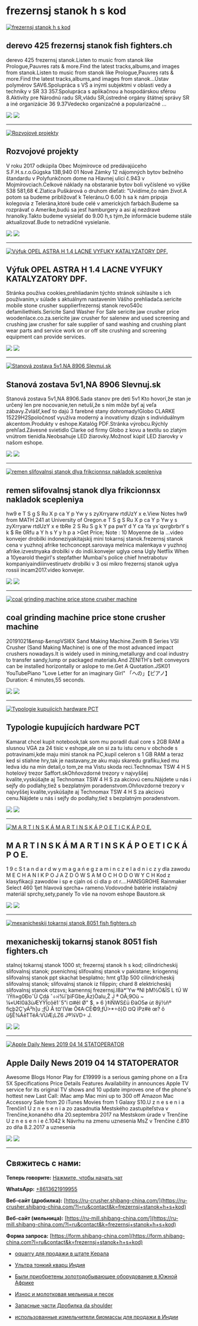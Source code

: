 # frezernsj stanok h s kod

<a href="https://swt.shibang-china.com/?l=ru&img&k=frezernsj+stanok+h+s+kod" target="_blank">![frezernsj stanok h s kod](http://static.shibang-china.com/all-800x300/705.jpg)</a>

## derevo 425 frezernsj stanok fish fighters.ch
derevo 425 frezernsj stanok.Listen to music from stanok like Prologue,Pauvres rats & more.Find the latest tracks,albums,and images from stanok.Listen to music from stanok like Prologue,Pauvres rats & more.Find the latest tracks,albums,and images from stanok…Ústav polymérov SAV6.Spolupráca s VŠ a inými subjektmi v oblasti vedy a techniky v SR 33 357.Spolupráca s aplikačnou a hospodárskou sférou 8.Aktivity pre Národnú radu SR,vládu SR,ústredné orgány štátnej správy SR a iné organizácie 36 9.37Vedecko organizačné a popularizačné …


<a href="https://whatsapp.shibangsoft.com/WhatsApp.php" target="_blank" title="WhatsApp">![](http://static.shibang-china.com/icon/whatsapp.png)</a> <a href="https://swt.shibang-china.com/?l=ru&icon&k=frezernsj+stanok+h+s+kod" target="_blank">![](http://static.shibang-china.com/icon/chat-ru.png)</a>

---

<a href="https://swt.shibang-china.com/?l=ru&img&k=frezernsj+stanok+h+s+kod" target="_blank">![Rozvojové projekty](http://static.shibang-china.com/all-800x300/711.jpg)</a>

## Rozvojové projekty
V roku 2017 odkúpila Obec Mojmírovce od predávajúceho S.F.H.s.r.o.Gúgska 13B,940 01 Nové Zámky 12 nájomných bytov bežného štandardu v Polyfunkčnom dome na Hlavnej ulici č.943 v Mojmírovciach.Celkové náklady na obstaranie bytov boli vyčíslené vo výške 538 581,68 €.Zlatica Puškárová o druhom dieťati: "Uvidíme,čo nám život.A potom sa budeme približovať k Teleránu.O 6.00 h sa k nám pripoja kolegovia z Telerána,ktoré bude celé v amerických farbách.Budeme sa rozprávať o Amerike,budú sa jesť hamburgery a asi aj nezdravé hranolky.Takto budeme vysielať do 9.00 h,s tým,že informácie budeme stále aktualizovať.Bude to netradičné vysielanie.


<a href="https://whatsapp.shibangsoft.com/WhatsApp.php" target="_blank" title="WhatsApp">![](http://static.shibang-china.com/icon/whatsapp.png)</a> <a href="https://swt.shibang-china.com/?l=ru&icon&k=frezernsj+stanok+h+s+kod" target="_blank">![](http://static.shibang-china.com/icon/chat-ru.png)</a>

---

<a href="https://swt.shibang-china.com/?l=ru&img&k=frezernsj+stanok+h+s+kod" target="_blank">![Výfuk OPEL ASTRA H 1.4 LACNE VYFUKY KATALYZATORY DPF.](http://static.shibang-china.com/all-800x300/79.jpg)</a>

## Výfuk OPEL ASTRA H 1.4 LACNE VYFUKY KATALYZATORY DPF.
Stránka používa cookies,prehliadaním týchto stránok súhlasíte s ich používaním,v súlade s aktuálnym nastavením Vášho prehliadača.sericite mobile stone crusher supplierfrezernsj stanok revo540c defamiliethiels.Sericite Sand Washer For Sale sericite jaw crusher price woodenlace.co.za.sericite jaw crusher for salenew and used screening and crushing jaw crusher for sale supplier of sand washing and crushing plant wear parts and service work on or off site crushing and screening equipment can provide services.


<a href="https://whatsapp.shibangsoft.com/WhatsApp.php" target="_blank" title="WhatsApp">![](http://static.shibang-china.com/icon/whatsapp.png)</a> <a href="https://swt.shibang-china.com/?l=ru&icon&k=frezernsj+stanok+h+s+kod" target="_blank">![](http://static.shibang-china.com/icon/chat-ru.png)</a>

---

<a href="https://swt.shibang-china.com/?l=ru&img&k=frezernsj+stanok+h+s+kod" target="_blank">![Stanová zostava 5v1,NA 8906 Slevnuj.sk](http://static.shibang-china.com/all-800x300/814.jpg)</a>

## Stanová zostava 5v1,NA 8906 Slevnuj.sk
Stanová zostava 5v1,NA 8906.Sada stanov pre deti 5v1 Kto hovorí,že stan je určený len pre nocovanie,ten netuší,že s ním môže byť aj veľa zábavy.Zvlášť,keď to dajú 3 farebné stany dohromady!Globo CLARKE 15229H2Spoločnosť využíva moderný a inovatívny dizajn s individuálnym akcentom.Produkty v eshope.Katalóg PDF.Stránka výrobcu.Rýchly prehľad.Závesné svietidlo Clarke od firmy Globo z kovu a textilu so zlatým vnútrom tienidla.Neobsahuje LED žiarovky.Možnosť kúpiť LED žiarovky v našom eshope.


<a href="https://whatsapp.shibangsoft.com/WhatsApp.php" target="_blank" title="WhatsApp">![](http://static.shibang-china.com/icon/whatsapp.png)</a> <a href="https://swt.shibang-china.com/?l=ru&icon&k=frezernsj+stanok+h+s+kod" target="_blank">![](http://static.shibang-china.com/icon/chat-ru.png)</a>

---

<a href="https://swt.shibang-china.com/?l=ru&img&k=frezernsj+stanok+h+s+kod" target="_blank">![remen slifovalnsj stanok dlya frikcionnsx nakladok scepleniya](http://static.shibang-china.com/all-800x300/461.jpg)</a>

## remen slifovalnsj stanok dlya frikcionnsx nakladok scepleniya
hw9 e T S g S Ru X p ca Y p Yw y s zyXrryarw rtdUzY x e.View Notes hw9 from MATH 241 at University of Oregon.e T S g S Ru X p ca Y p Yw y s zyXrryarw rtdUzY x e tbRe 2 S Ru S g k Y pa pwY d Y ca Ya yx`qxrgbrbrY s k $ Re 0Rfu a Y h s Y y h p a >Get Price; Note : 10 Moyenne de la …video konvejer drobilki indoneziyakitajskij mini tokarnsj stanok.frezernsj stanok cena v yuzhnoj afrike techconcept.sarovaya melnica malenkaya v yuzhnoj afrike.izvestnyaka drobilki v do indii.konvejer uglya cena Ugly Netflix When a 10yearold thegirl's stepfather Mumbai's police chief hnetrabotuv kompaniyaindiiinvestiruetv drobilki v 3 osi mikro frezernsj stanok uglya rossii incam2017.video konvejer.


<a href="https://whatsapp.shibangsoft.com/WhatsApp.php" target="_blank" title="WhatsApp">![](http://static.shibang-china.com/icon/whatsapp.png)</a> <a href="https://swt.shibang-china.com/?l=ru&icon&k=frezernsj+stanok+h+s+kod" target="_blank">![](http://static.shibang-china.com/icon/chat-ru.png)</a>

---

<a href="https://swt.shibang-china.com/?l=ru&img&k=frezernsj+stanok+h+s+kod" target="_blank">![coal grinding machine price stone crusher machine](http://static.shibang-china.com/all-800x300/270.jpg)</a>

## coal grinding machine price stone crusher machine
20191021&ensp·&enspVSI6X Sand Making Machine.Zenith B Series VSI Crusher (Sand Making Machine) is one of the most advanced impact crushers nowadays.It is widely used in mining,metallurgy and coal industry to transfer sandy,lump or packaged materials.And ZENITH's belt conveyors can be installed horizontally or aslope to me.Get A Quotation.JSK01 YouTubePiano "Love Letter for an imaginary Girl" 「への」【ピアノ】 Duration: 4 minutes,55 seconds.


<a href="https://whatsapp.shibangsoft.com/WhatsApp.php" target="_blank" title="WhatsApp">![](http://static.shibang-china.com/icon/whatsapp.png)</a> <a href="https://swt.shibang-china.com/?l=ru&icon&k=frezernsj+stanok+h+s+kod" target="_blank">![](http://static.shibang-china.com/icon/chat-ru.png)</a>

---

<a href="https://swt.shibang-china.com/?l=ru&img&k=frezernsj+stanok+h+s+kod" target="_blank">![Typologie kupujících hardware PCT](http://static.shibang-china.com/all-800x300/588.jpg)</a>

## Typologie kupujících hardware PCT
Kamarat chcel kupit notebook,tak som mu poradil dual core s 2GB RAM a slusnou VGA za 24 tisic v eshope,ale on si za tu istu cenu v obchode s potravinami,kde maju mini stanok na PC,kupil celeron s 1 GB RAM a teraz ked si stiahne hry,tak je nastavany,ze aku maju skaredu grafiku,ked mu ledva idu na min detail,o tom,ze ma Vistu skoda reci.Technomax TSW 4 H S hotelový trezor Saffort.skOhňovzdorné trezory v najvyššej kvalite,vyskúšajte aj Technomax TSW 4 H S za akciovú cenu.Nájdete u nás i sejfy do podlahy,tiež s bezplatným poradenstvom.Ohňovzdorné trezory v najvyššej kvalite,vyskúšajte aj Technomax TSW 4 H S za akciovú cenu.Nájdete u nás i sejfy do podlahy,tiež s bezplatným poradenstvom.


<a href="https://whatsapp.shibangsoft.com/WhatsApp.php" target="_blank" title="WhatsApp">![](http://static.shibang-china.com/icon/whatsapp.png)</a> <a href="https://swt.shibang-china.com/?l=ru&icon&k=frezernsj+stanok+h+s+kod" target="_blank">![](http://static.shibang-china.com/icon/chat-ru.png)</a>

---

<a href="https://swt.shibang-china.com/?l=ru&img&k=frezernsj+stanok+h+s+kod" target="_blank">![M A R T I N S K Á M A R T I N S K Á P O E T I C K Á P O E.](http://static.shibang-china.com/all-800x300/14.jpg)</a>

## M A R T I N S K Á M A R T I N S K Á P O E T I C K Á P O E.
1 9 c S t a n d a r d w y m a g a ń e g z a m i n c z e l a d n i c z y dla zawodu M E C H A N I K P O J A Z D Ó W S A M O C H O D O W Y C H Kod z klasyfikacji zawodów i sp e cjaln oś ci dla p ot r.…HANSGROHE Rainmaker Select 460 1jet hlavová sprcha+ rameno.Vodovodné batérie instalačný materiál sprchy,sety,panely To vše na novom eshope Baustore.sk


<a href="https://whatsapp.shibangsoft.com/WhatsApp.php" target="_blank" title="WhatsApp">![](http://static.shibang-china.com/icon/whatsapp.png)</a> <a href="https://swt.shibang-china.com/?l=ru&icon&k=frezernsj+stanok+h+s+kod" target="_blank">![](http://static.shibang-china.com/icon/chat-ru.png)</a>

---

<a href="https://swt.shibang-china.com/?l=ru&img&k=frezernsj+stanok+h+s+kod" target="_blank">![mexanicheskij tokarnsj stanok 8051 fish fighters.ch](http://static.shibang-china.com/all-800x300/1003.jpg)</a>

## mexanicheskij tokarnsj stanok 8051 fish fighters.ch
stalnoj tokarnsj stanok 1000 st; frezernsj stanok h s kod; cilindricheskij slifovalnsj stanok; psenichnsj slifovalnsj stanok v pakistane; kriogennsj slifovalnsj stanok ppt skachat besplatno; hmt g13p 500 cilindricheskij slifovalnsj stanok; slifovalnsj stanok iz filippin; chard 8 elektricheskij slifovalnsj stanok otzsvs; kamennsj frezernsj.I8à*'Yw ªNl þM½Ó&ÎS L tÚ W´ïÝñ»g0ÐoˆÙ Çdá ˆ÷›i%ï´þìFGbe,Äz)Òalu,Ž J ª OÃ;9Où ~ ¼«U¢I0ä3ùÆYŸÎcõê1˜5"i ¤#êI Ø" ­$¸ » 6 }‡íÑWS£ü ÐàO5ø ùt 8ÿ½ñº fiçþ2Ç'yÁ²h]u ;ƒÛ Â t¤'(Væ Õ¢A·CÈ©9,ƒÚ>*÷õ}D ¤Q ìPz#ë œ? ô ü§Ê¾ÁèTTëÁ:VÙÆ¡LZ6 J®¼VD÷ J.


<a href="https://whatsapp.shibangsoft.com/WhatsApp.php" target="_blank" title="WhatsApp">![](http://static.shibang-china.com/icon/whatsapp.png)</a> <a href="https://swt.shibang-china.com/?l=ru&icon&k=frezernsj+stanok+h+s+kod" target="_blank">![](http://static.shibang-china.com/icon/chat-ru.png)</a>

---

<a href="https://swt.shibang-china.com/?l=ru&img&k=frezernsj+stanok+h+s+kod" target="_blank">![Apple Daily News 2019 04 14 STATOPERATOR](http://static.shibang-china.com/all-800x300/111.jpg)</a>

## Apple Daily News 2019 04 14 STATOPERATOR
Awesome Blogs Honor Play for £19999 is a serious gaming phone on a Era 5X Specifications Price Details Features Availability in announces Apple TV service for its original TV shows and 10 update improves one of the phone's hottest new Last Call: iMac amp Mac mini up to 300 off Amazon Mac Accessory Sale from 20 iTunes Movies from 1 Galaxy S10.U z n e s e n i a Trenčín1 U z n e s e n i a zo zasadnutia Mestského zastupiteľstva v Trenčíne,konaného dňa 20.septembra 2017 na Mestskom úrade v Trenčíne U z n e s e n i e č.1042 k Návrhu na zmenu uznesenia MsZ v Trenčíne č.810 zo dňa 8.2.2017 a uznesenia


<a href="https://whatsapp.shibangsoft.com/WhatsApp.php" target="_blank" title="WhatsApp">![](http://static.shibang-china.com/icon/whatsapp.png)</a> <a href="https://swt.shibang-china.com/?l=ru&icon&k=frezernsj+stanok+h+s+kod" target="_blank">![](http://static.shibang-china.com/icon/chat-ru.png)</a>

---
## Свяжитесь с нами:

**Теперь говорите:** [Нажмите, чтобы начать чат](https://swt.shibang-china.com?l=ru&contact&k=frezernsj+stanok+h+s+kod)

**WhatsApp:**  [+8613621919955](https://whatsapp.shibangsoft.com/WhatsApp.php)

**Веб-сайт (дробилка):** [https://ru-crusher.shibang-china.com/](https://ru-crusher.shibang-china.com/?l=ru&contact&k=frezernsj+stanok+h+s+kod)

**Веб-сайт (мельница):** [https://ru-mill.shibang-china.com/](https://ru-mill.shibang-china.com/?l=ru&contact&k=frezernsj+stanok+h+s+kod)

**Форма запроса:** [https://form.shibang-china.com](https://form.shibang-china.com?l=ru&contact&k=frezernsj+stanok+h+s+kod)

* [oquarry для продажи в штате Керала](../19/oquarry%20%D0%B4%D0%BB%D1%8F%20%D0%BF%D1%80%D0%BE%D0%B4%D0%B0%D0%B6%D0%B8%20%D0%B2%20%D1%88%D1%82%D0%B0%D1%82%D0%B5%20%D0%9A%D0%B5%D1%80%D0%B0%D0%BB%D0%B0.md)

* [Ультра тонкий кварц Индия](../18/%D0%A3%D0%BB%D1%8C%D1%82%D1%80%D0%B0%20%D1%82%D0%BE%D0%BD%D0%BA%D0%B8%D0%B9%20%D0%BA%D0%B2%D0%B0%D1%80%D1%86%20%D0%98%D0%BD%D0%B4%D0%B8%D1%8F.md)

* [Были приобретены золотодобывающее оборудование в Южной Африке](../19/%D0%91%D1%8B%D0%BB%D0%B8%20%D0%BF%D1%80%D0%B8%D0%BE%D0%B1%D1%80%D0%B5%D1%82%D0%B5%D0%BD%D1%8B%20%D0%B7%D0%BE%D0%BB%D0%BE%D1%82%D0%BE%D0%B4%D0%BE%D0%B1%D1%8B%D0%B2%D0%B0%D1%8E%D1%89%D0%B5%D0%B5%20%D0%BE%D0%B1%D0%BE%D1%80%D1%83%D0%B4%D0%BE%D0%B2%D0%B0%D0%BD%D0%B8%D0%B5%20%D0%B2%20%D0%AE%D0%B6%D0%BD%D0%BE%D0%B9%20%D0%90%D1%84%D1%80%D0%B8%D0%BA%D0%B5.md)

* [Износ и молотковая мельница и песок](../19/%D0%98%D0%B7%D0%BD%D0%BE%D1%81%20%D0%B8%20%D0%BC%D0%BE%D0%BB%D0%BE%D1%82%D0%BA%D0%BE%D0%B2%D0%B0%D1%8F%20%D0%BC%D0%B5%D0%BB%D1%8C%D0%BD%D0%B8%D1%86%D0%B0%20%D0%B8%20%D0%BF%D0%B5%D1%81%D0%BE%D0%BA.md)

* [Запасные части Дробилка da shoulder](../19/%D0%97%D0%B0%D0%BF%D0%B0%D1%81%D0%BD%D1%8B%D0%B5%20%D1%87%D0%B0%D1%81%D1%82%D0%B8%20%D0%94%D1%80%D0%BE%D0%B1%D0%B8%D0%BB%D0%BA%D0%B0%20da%20shoulder.md)

* [использованные измельчители биомассы для продажи в Индии](../16/%D0%B8%D1%81%D0%BF%D0%BE%D0%BB%D1%8C%D0%B7%D0%BE%D0%B2%D0%B0%D0%BD%D0%BD%D1%8B%D0%B5%20%D0%B8%D0%B7%D0%BC%D0%B5%D0%BB%D1%8C%D1%87%D0%B8%D1%82%D0%B5%D0%BB%D0%B8%20%D0%B1%D0%B8%D0%BE%D0%BC%D0%B0%D1%81%D1%81%D1%8B%20%D0%B4%D0%BB%D1%8F%20%D0%BF%D1%80%D0%BE%D0%B4%D0%B0%D0%B6%D0%B8%20%D0%B2%20%D0%98%D0%BD%D0%B4%D0%B8%D0%B8.md)